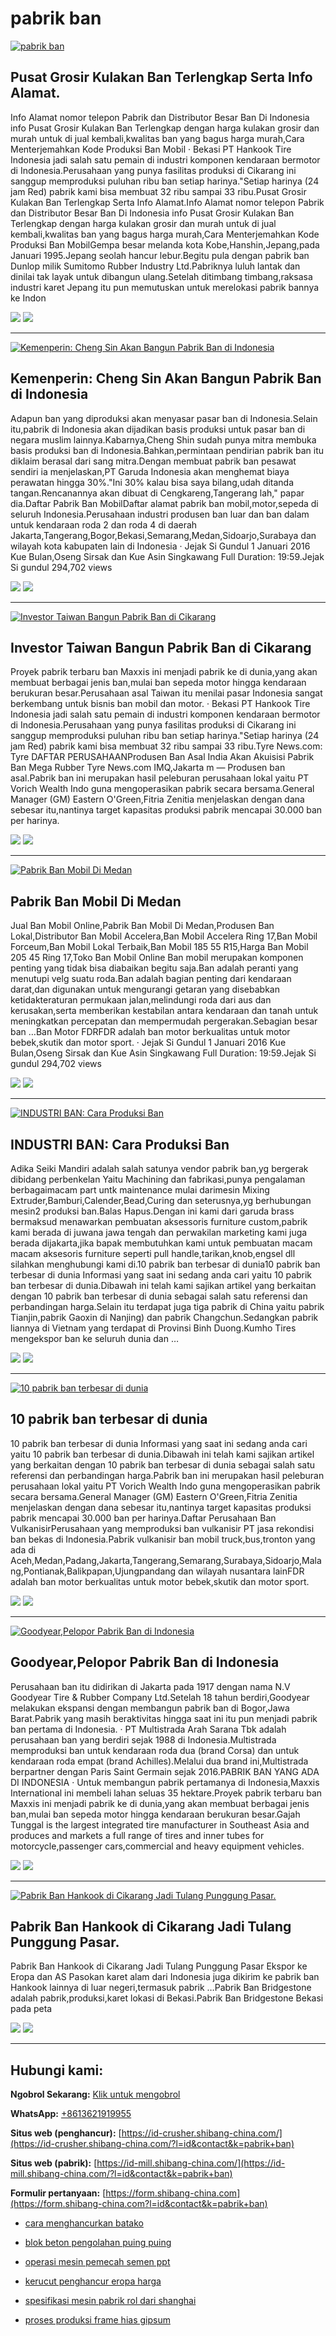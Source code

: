 # pabrik ban

<a href="https://swt.shibang-china.com/?l=id&img&k=pabrik+ban" target="_blank">![pabrik ban](http://static.shibang-china.com/all-800x300/602.jpg)</a>

## Pusat Grosir Kulakan Ban Terlengkap Serta Info Alamat.
Info Alamat nomor telepon Pabrik dan Distributor Besar Ban Di Indonesia info Pusat Grosir Kulakan Ban Terlengkap dengan harga kulakan grosir dan murah untuk di jual kembali,kwalitas ban yang bagus harga murah,Cara Menterjemahkan Kode Produksi Ban Mobil&nbsp;&#0183;&#32;Bekasi PT Hankook Tire Indonesia jadi salah satu pemain di industri komponen kendaraan bermotor di Indonesia.Perusahaan yang punya fasilitas produksi di Cikarang ini sanggup memproduksi puluhan ribu ban setiap harinya.&quot;Setiap harinya (24 jam Red) pabrik kami bisa membuat 32 ribu sampai 33 ribu.Pusat Grosir Kulakan Ban Terlengkap Serta Info Alamat.Info Alamat nomor telepon Pabrik dan Distributor Besar Ban Di Indonesia info Pusat Grosir Kulakan Ban Terlengkap dengan harga kulakan grosir dan murah untuk di jual kembali,kwalitas ban yang bagus harga murah,Cara Menterjemahkan Kode Produksi Ban MobilGempa besar melanda kota Kobe,Hanshin,Jepang,pada Januari 1995.Jepang seolah hancur lebur.Begitu pula dengan pabrik ban Dunlop milik Sumitomo Rubber Industry Ltd.Pabriknya luluh lantak dan dinilai tak layak untuk dibangun ulang.Setelah ditimbang timbang,raksasa industri karet Jepang itu pun memutuskan untuk merelokasi pabrik bannya ke Indon


<a href="https://whatsapp.shibangsoft.com/WhatsApp.php" target="_blank" title="WhatsApp">![](http://static.shibang-china.com/icon/whatsapp.png)</a> <a href="https://swt.shibang-china.com/?l=id&icon&k=pabrik+ban" target="_blank">![](http://static.shibang-china.com/icon/chat-id.png)</a>

---

<a href="https://swt.shibang-china.com/?l=id&img&k=pabrik+ban" target="_blank">![Kemenperin: Cheng Sin Akan Bangun Pabrik Ban di Indonesia](http://static.shibang-china.com/all-800x300/475.jpg)</a>

## Kemenperin: Cheng Sin Akan Bangun Pabrik Ban di Indonesia
Adapun ban yang diproduksi akan menyasar pasar ban di Indonesia.Selain itu,pabrik di Indonesia akan dijadikan basis produksi untuk pasar ban di negara muslim lainnya.Kabarnya,Cheng Shin sudah punya mitra membuka basis produksi ban di Indonesia.Bahkan,permintaan pendirian pabrik ban itu diklaim berasal dari sang mitra.Dengan membuat pabrik ban pesawat sendiri ia menjelaskan,PT Garuda Indonesia akan menghemat biaya perawatan hingga 30%.&quot;Ini 30% kalau bisa saya bilang,udah ditanda tangan.Rencanannya akan dibuat di Cengkareng,Tangerang lah,&quot; papar dia.Daftar Pabrik Ban MobilDaftar alamat pabrik ban mobil,motor,sepeda di seluruh Indonesia.Perusahaan industri produsen ban luar dan ban dalam untuk kendaraan roda 2 dan roda 4 di daerah Jakarta,Tangerang,Bogor,Bekasi,Semarang,Medan,Sidoarjo,Surabaya dan wilayah kota kabupaten lain di Indonesia&nbsp;&#0183;&#32;Jejak Si Gundul 1 Januari 2016 Kue Bulan,Oseng Sirsak dan Kue Asin Singkawang Full Duration: 19:59.Jejak Si gundul 294,702 views


<a href="https://whatsapp.shibangsoft.com/WhatsApp.php" target="_blank" title="WhatsApp">![](http://static.shibang-china.com/icon/whatsapp.png)</a> <a href="https://swt.shibang-china.com/?l=id&icon&k=pabrik+ban" target="_blank">![](http://static.shibang-china.com/icon/chat-id.png)</a>

---

<a href="https://swt.shibang-china.com/?l=id&img&k=pabrik+ban" target="_blank">![Investor Taiwan Bangun Pabrik Ban di Cikarang](http://static.shibang-china.com/all-800x300/603.jpg)</a>

## Investor Taiwan Bangun Pabrik Ban di Cikarang
Proyek pabrik terbaru ban Maxxis ini menjadi pabrik ke di dunia,yang akan membuat berbagai jenis ban,mulai ban sepeda motor hingga kendaraan berukuran besar.Perusahaan asal Taiwan itu menilai pasar Indonesia sangat berkembang untuk bisnis ban mobil dan motor.&nbsp;&#0183;&#32;Bekasi PT Hankook Tire Indonesia jadi salah satu pemain di industri komponen kendaraan bermotor di Indonesia.Perusahaan yang punya fasilitas produksi di Cikarang ini sanggup memproduksi puluhan ribu ban setiap harinya.&quot;Setiap harinya (24 jam Red) pabrik kami bisa membuat 32 ribu sampai 33 ribu.Tyre News.com: Tyre DAFTAR PERUSAHAANProdusen Ban Asal India Akan Akuisisi Pabrik Ban Mega Rubber Tyre News.com IMQ,Jakarta m — Produsen ban asal.Pabrik ban ini merupakan hasil peleburan perusahaan lokal yaitu PT Vorich Wealth Indo guna mengoperasikan pabrik secara bersama.General Manager (GM) Eastern O'Green,Fitria Zenitia menjelaskan dengan dana sebesar itu,nantinya target kapasitas produksi pabrik mencapai 30.000 ban per harinya.


<a href="https://whatsapp.shibangsoft.com/WhatsApp.php" target="_blank" title="WhatsApp">![](http://static.shibang-china.com/icon/whatsapp.png)</a> <a href="https://swt.shibang-china.com/?l=id&icon&k=pabrik+ban" target="_blank">![](http://static.shibang-china.com/icon/chat-id.png)</a>

---

<a href="https://swt.shibang-china.com/?l=id&img&k=pabrik+ban" target="_blank">![Pabrik Ban Mobil Di Medan](http://static.shibang-china.com/all-800x300/552.jpg)</a>

## Pabrik Ban Mobil Di Medan
Jual Ban Mobil Online,Pabrik Ban Mobil Di Medan,Produsen Ban Lokal,Distributor Ban Mobil Accelera,Ban Mobil Accelera Ring 17,Ban Mobil Forceum,Ban Mobil Lokal Terbaik,Ban Mobil 185 55 R15,Harga Ban Mobil 205 45 Ring 17,Toko Ban Mobil Online Ban mobil merupakan komponen penting yang tidak bisa diabaikan begitu saja.Ban adalah peranti yang menutupi velg suatu roda.Ban adalah bagian penting dari kendaraan darat,dan digunakan untuk mengurangi getaran yang disebabkan ketidakteraturan permukaan jalan,melindungi roda dari aus dan kerusakan,serta memberikan kestabilan antara kendaraan dan tanah untuk meningkatkan percepatan dan mempermudah pergerakan.Sebagian besar ban …Ban Motor FDRFDR adalah ban motor berkualitas untuk motor bebek,skutik dan motor sport.&nbsp;&#0183;&#32;Jejak Si Gundul 1 Januari 2016 Kue Bulan,Oseng Sirsak dan Kue Asin Singkawang Full Duration: 19:59.Jejak Si gundul 294,702 views


<a href="https://whatsapp.shibangsoft.com/WhatsApp.php" target="_blank" title="WhatsApp">![](http://static.shibang-china.com/icon/whatsapp.png)</a> <a href="https://swt.shibang-china.com/?l=id&icon&k=pabrik+ban" target="_blank">![](http://static.shibang-china.com/icon/chat-id.png)</a>

---

<a href="https://swt.shibang-china.com/?l=id&img&k=pabrik+ban" target="_blank">![INDUSTRI BAN: Cara Produksi Ban](http://static.shibang-china.com/all-800x300/977.jpg)</a>

## INDUSTRI BAN: Cara Produksi Ban
Adika Seiki Mandiri adalah salah satunya vendor pabrik ban,yg bergerak dibidang perbenkelan Yaitu Machining dan fabrikasi,punya pengalaman berbagaimacam part untk maintenance mulai darimesin Mixing Extruder,Bamburi,Calender,Bead,Curing dan seterusnya,yg berhubungan mesin2 produksi ban.Balas Hapus.Dengan ini kami dari garuda brass bermaksud menawarkan pembuatan aksessoris furniture custom,pabrik kami berada di juwana jawa tengah dan perwakilan marketing kami juga berada dijakarta,jika bapak membutuhkan kami untuk pembuatan macam macam aksesoris furniture seperti pull handle,tarikan,knob,engsel dll silahkan menghubungi kami di.10 pabrik ban terbesar di dunia10 pabrik ban terbesar di dunia Informasi yang saat ini sedang anda cari yaitu 10 pabrik ban terbesar di dunia.Dibawah ini telah kami sajikan artikel yang berkaitan dengan 10 pabrik ban terbesar di dunia sebagai salah satu referensi dan perbandingan harga.Selain itu terdapat juga tiga pabrik di China yaitu pabrik Tianjin,pabrik Gaoxin di Nanjing) dan pabrik Changchun.Sedangkan pabrik liannya di Vietnam yang terdapat di Provinsi Binh Duong.Kumho Tires mengekspor ban ke seluruh dunia dan …


<a href="https://whatsapp.shibangsoft.com/WhatsApp.php" target="_blank" title="WhatsApp">![](http://static.shibang-china.com/icon/whatsapp.png)</a> <a href="https://swt.shibang-china.com/?l=id&icon&k=pabrik+ban" target="_blank">![](http://static.shibang-china.com/icon/chat-id.png)</a>

---

<a href="https://swt.shibang-china.com/?l=id&img&k=pabrik+ban" target="_blank">![10 pabrik ban terbesar di dunia](http://static.shibang-china.com/all-800x300/1394.jpg)</a>

## 10 pabrik ban terbesar di dunia
10 pabrik ban terbesar di dunia Informasi yang saat ini sedang anda cari yaitu 10 pabrik ban terbesar di dunia.Dibawah ini telah kami sajikan artikel yang berkaitan dengan 10 pabrik ban terbesar di dunia sebagai salah satu referensi dan perbandingan harga.Pabrik ban ini merupakan hasil peleburan perusahaan lokal yaitu PT Vorich Wealth Indo guna mengoperasikan pabrik secara bersama.General Manager (GM) Eastern O'Green,Fitria Zenitia menjelaskan dengan dana sebesar itu,nantinya target kapasitas produksi pabrik mencapai 30.000 ban per harinya.Daftar Perusahaan Ban VulkanisirPerusahaan yang memproduksi ban vulkanisir PT jasa rekondisi ban bekas di Indonesia.Pabrik vulkanisir ban mobil truck,bus,tronton yang ada di Aceh,Medan,Padang,Jakarta,Tangerang,Semarang,Surabaya,Sidoarjo,Malang,Pontianak,Balikpapan,Ujungpandang dan wilayah nusantara lainFDR adalah ban motor berkualitas untuk motor bebek,skutik dan motor sport.


<a href="https://whatsapp.shibangsoft.com/WhatsApp.php" target="_blank" title="WhatsApp">![](http://static.shibang-china.com/icon/whatsapp.png)</a> <a href="https://swt.shibang-china.com/?l=id&icon&k=pabrik+ban" target="_blank">![](http://static.shibang-china.com/icon/chat-id.png)</a>

---

<a href="https://swt.shibang-china.com/?l=id&img&k=pabrik+ban" target="_blank">![Goodyear,Pelopor Pabrik Ban di Indonesia](http://static.shibang-china.com/all-800x300/502.jpg)</a>

## Goodyear,Pelopor Pabrik Ban di Indonesia
Perusahaan ban itu didirikan di Jakarta pada 1917 dengan nama N.V Goodyear Tire &amp; Rubber Company Ltd.Setelah 18 tahun berdiri,Goodyear melakukan ekspansi dengan membangun pabrik ban di Bogor,Jawa Barat.Pabrik yang masih beraktivitas hingga saat ini itu pun menjadi pabrik ban pertama di Indonesia.&nbsp;&#0183;&#32;PT Multistrada Arah Sarana Tbk adalah perusahaan ban yang berdiri sejak 1988 di Indonesia.Multistrada memproduksi ban untuk kendaraan roda dua (brand Corsa) dan untuk kendaraan roda empat (brand Achilles).Melalui dua brand ini,Multistrada berpartner dengan Paris Saint Germain sejak 2016.PABRIK BAN YANG ADA DI INDONESIA&nbsp;&#0183;&#32;Untuk membangun pabrik pertamanya di Indonesia,Maxxis International ini membeli lahan seluas 35 hektare.Proyek pabrik terbaru ban Maxxis ini menjadi pabrik ke di dunia,yang akan membuat berbagai jenis ban,mulai ban sepeda motor hingga kendaraan berukuran besar.Gajah Tunggal is the largest integrated tire manufacturer in Southeast Asia and produces and markets a full range of tires and inner tubes for motorcycle,passenger cars,commercial and heavy equipment vehicles.


<a href="https://whatsapp.shibangsoft.com/WhatsApp.php" target="_blank" title="WhatsApp">![](http://static.shibang-china.com/icon/whatsapp.png)</a> <a href="https://swt.shibang-china.com/?l=id&icon&k=pabrik+ban" target="_blank">![](http://static.shibang-china.com/icon/chat-id.png)</a>

---

<a href="https://swt.shibang-china.com/?l=id&img&k=pabrik+ban" target="_blank">![Pabrik Ban Hankook di Cikarang Jadi Tulang Punggung Pasar.](http://static.shibang-china.com/all-800x300/685.jpg)</a>

## Pabrik Ban Hankook di Cikarang Jadi Tulang Punggung Pasar.
Pabrik Ban Hankook di Cikarang Jadi Tulang Punggung Pasar Ekspor ke Eropa dan AS Pasokan karet alam dari Indonesia juga dikirim ke pabrik ban Hankook lainnya di luar negeri,termasuk pabrik …Pabrik Ban Bridgestone adalah pabrik,produksi,karet lokasi di Bekasi.Pabrik Ban Bridgestone Bekasi pada peta

<a href="https://whatsapp.shibangsoft.com/WhatsApp.php" target="_blank" title="WhatsApp">![](http://static.shibang-china.com/icon/whatsapp.png)</a> <a href="https://swt.shibang-china.com/?l=id&icon&k=pabrik+ban" target="_blank">![](http://static.shibang-china.com/icon/chat-id.png)</a>

---
## Hubungi kami:

**Ngobrol Sekarang:** [Klik untuk mengobrol](https://swt.shibang-china.com?l=id&contact&k=pabrik+ban)

**WhatsApp:**  [+8613621919955](https://whatsapp.shibangsoft.com/WhatsApp.php)

**Situs web (penghancur):** [https://id-crusher.shibang-china.com/](https://id-crusher.shibang-china.com/?l=id&contact&k=pabrik+ban)

**Situs web (pabrik):** [https://id-mill.shibang-china.com/](https://id-mill.shibang-china.com/?l=id&contact&k=pabrik+ban)

**Formulir pertanyaan:** [https://form.shibang-china.com](https://form.shibang-china.com?l=id&contact&k=pabrik+ban)

* [cara menghancurkan batako](../41/cara%20menghancurkan%20batako.md)

* [blok beton pengolahan puing puing](../43/blok%20beton%20pengolahan%20puing%20puing.md)

* [operasi mesin pemecah semen ppt](../49/operasi%20mesin%20pemecah%20semen%20ppt.md)

* [kerucut penghancur eropa harga](../42/kerucut%20penghancur%20eropa%20harga.md)

* [spesifikasi mesin pabrik rol dari shanghai](../50/spesifikasi%20mesin%20pabrik%20rol%20dari%20shanghai.md)

* [proses produksi frame hias gipsum](../44/proses%20produksi%20frame%20hias%20gipsum.md)